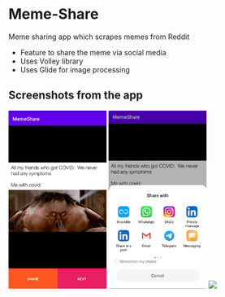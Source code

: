 # Meme-Share
Meme sharing app which scrapes memes from Reddit
* Feature to share the meme via social media
* Uses Volley library
* Uses Glide for image processing

## Screenshots from the app
<img src="https://github.com/amishaagg/Meme-Share/blob/master/WhatsApp%20Image%202021-05-12%20at%2020.30.14.jpeg" height="350">
<img src="https://github.com/amishaagg/Meme-Share/blob/master/WhatsApp%20Image%202021-05-12%20at%2020.30.14%20(1).jpeg" height="350">
<img src="https://github.com/amishaagg/Meme-Share/blob/master/WhatsApp%20Video%202021-05-12%20at%2020.46.32.mp4">
